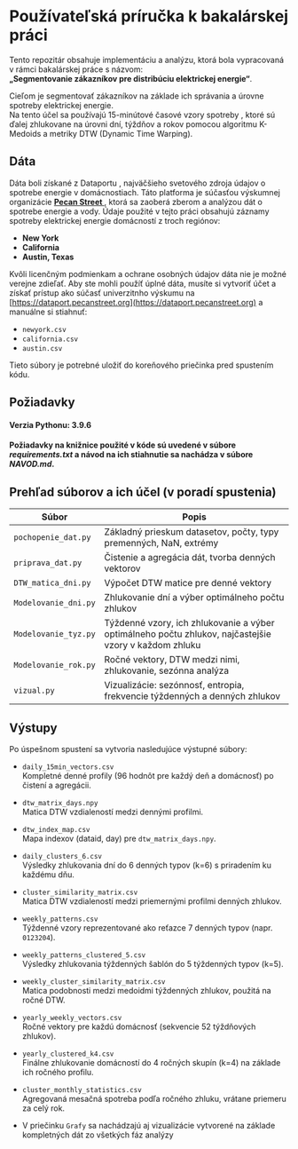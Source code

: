 # Používateľská príručka k bakalárskej práci  


Tento repozitár obsahuje implementáciu a analýzu, ktorá bola vypracovaná v rámci bakalárskej práce s názvom:  
**„Segmentovanie zákazníkov pre distribúciu elektrickej energie“**.

Cieľom je segmentovať zákazníkov na základe ich správania a úrovne spotreby elektrickej energie.  
Na tento účel sa používajú 15-minútové časové vzory spotreby , ktoré sú ďalej zhlukovane na úrovni dní, týždňov a rokov pomocou algoritmu K-Medoids a metriky DTW (Dynamic Time Warping).


## Dáta
Dáta boli získané z Dataportu , najväčšieho svetového zdroja údajov o spotrebe energie v domácnostiach. Táto platforma je súčasťou výskumnej organizácie **[Pecan Street ](https://www.pecanstreet.org)** , ktorá sa zaoberá zberom a analýzou dát o spotrebe energie a vody. Údaje použité v tejto práci obsahujú záznamy spotreby elektrickej energie domácností z troch regiónov:

- **New York**  
- **California**  
- **Austin, Texas**

Kvôli licenčným podmienkam a ochrane osobných údajov dáta nie je možné verejne zdieľať.
Aby ste mohli použíť úplné dáta, musíte si vytvoriť účet a získať prístup ako súčasť univerzitnho výskumu  na [https://dataport.pecanstreet.org](https://dataport.pecanstreet.org) a manuálne si stiahnuť:

- `newyork.csv`
- `california.csv`
- `austin.csv`

Tieto súbory je potrebné uložiť do koreňového priečinka pred spustením kódu.



## Požiadavky

#### Verzia Pythonu: 3.9.6
#### Požiadavky na knižnice použité v kóde sú uvedené v súbore _requirements.txt_ a návod na ich stiahnutie sa nachádza v súbore _NAVOD.md_.


## Prehľad súborov a ich účel (v poradí spustenia)

| Súbor                  | Popis                                                                             |
|------------------------|-----------------------------------------------------------------------------------|
| `pochopenie_dat.py`    | Základný prieskum datasetov, počty, typy premenných, NaN, extrémy                 |
| `priprava_dat.py`      | Čistenie a agregácia dát, tvorba denných vektorov                                 |
| `DTW_matica_dni.py`    | Výpočet DTW matice pre denné vektory                                              |
| `Modelovanie_dni.py`   | Zhlukovanie dní a výber optimálneho počtu zhlukov                                 |
| `Modelovanie_tyz.py`   | Týždenné vzory, ich zhlukovanie a výber optimálneho počtu zhlukov, najčastejšie vzory v každom zhluku |
| `Modelovanie_rok.py`   | Ročné vektory, DTW medzi nimi, zhlukovanie, sezónna analýza                       |
| `vizual.py`            | Vizualizácie: sezónnosť, entropia, frekvencie týždenných a denných zhlukov       |



## Výstupy

Po úspešnom spustení sa vytvoria nasledujúce výstupné súbory:

- `daily_15min_vectors.csv`  
  Kompletné denné profily (96 hodnôt pre každý deň a domácnosť) po čistení a agregácii.

- `dtw_matrix_days.npy`  
  Matica DTW vzdialeností medzi dennými profilmi.

- `dtw_index_map.csv`  
  Mapa indexov (dataid, day) pre `dtw_matrix_days.npy`.

- `daily_clusters_6.csv`  
  Výsledky zhlukovania dní do 6 denných typov (k=6) s priradením ku každému dňu.

- `cluster_similarity_matrix.csv`  
  Matica DTW vzdialeností medzi priemernými profilmi denných zhlukov.

- `weekly_patterns.csv`  
  Týždenné vzory reprezentované ako reťazce 7 denných typov (napr. `0123204`).

- `weekly_patterns_clustered_5.csv`  
  Výsledky zhlukovania týždenných šablón do 5 týždenných typov (k=5).

- `weekly_cluster_similarity_matrix.csv`  
  Matica podobnosti medzi medoidmi týždenných zhlukov, použitá na ročné DTW.

- `yearly_weekly_vectors.csv`  
  Ročné vektory pre každú domácnosť (sekvencie 52 týždňových zhlukov).

- `yearly_clustered_k4.csv`  
  Finálne zhlukovanie domácností do 4 ročných skupín (k=4) na základe ich ročného profilu.

- `cluster_monthly_statistics.csv`  
  Agregovaná mesačná spotreba podľa ročného zhluku, vrátane priemeru za celý rok.

- V priečinku `Grafy` sa nachádzajú aj vizualizácie vytvorené na základe kompletných dát zo všetkých fáz analýzy
